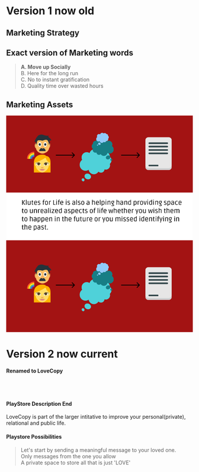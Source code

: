 # Version 1 now old
## Marketing Strategy

## Exact version of Marketing words

> **A. Move up Socially**<br>
> B. Here for the long run<br>
> C. No to instant gratification<br>
> D. Quality time over wasted hours<br>

## Marketing Assets

![Image of Set1 with text](/assets/pictures/Set1withtext.svg)
<br>
![Image of Set1 without text](/assets/pictures/Set1withouttext.svg)

# Version 2 now current

#### Renamed to LoveCopy

<br>
<br>

#### PlayStore Description End
LoveCopy is part of the larger intitative to improve your personal(private), relational and public life.

#### Playstore Possibilities

> Let's start by sending a meaningful message to your loved one.<br>
> Only messages from the one you allow <br>
> A private space to store all that is just 'LOVE'<br>
